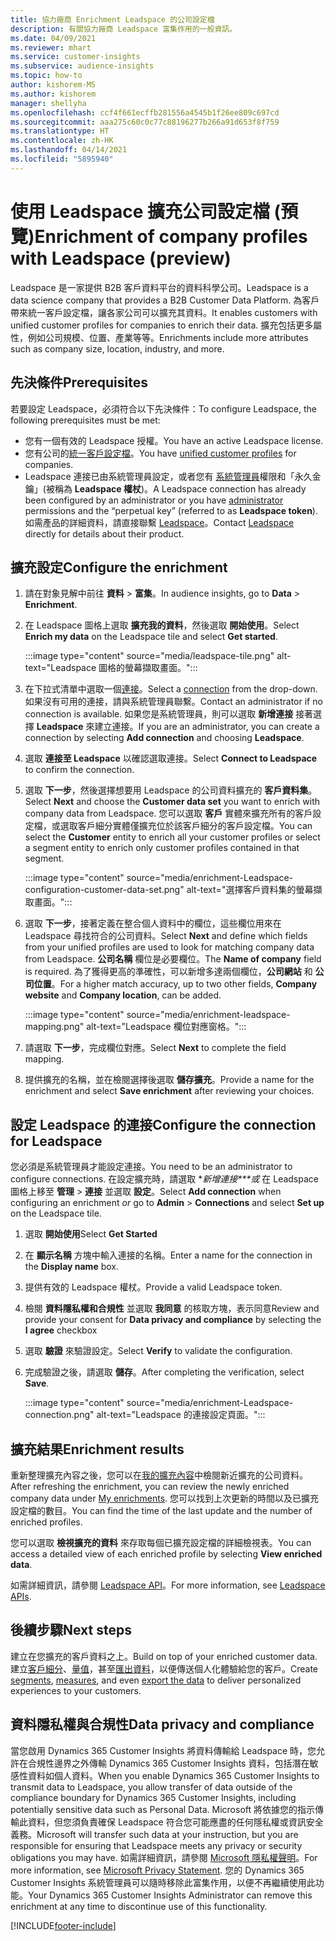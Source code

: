 ```yaml
---
title: 協力廠商 Enrichment Leadspace 的公司設定檔
description: 有關協力廠商 Leadspace 富集作用的一般資訊。
ms.date: 04/09/2021
ms.reviewer: mhart
ms.service: customer-insights
ms.subservice: audience-insights
ms.topic: how-to
author: kishorem-MS
ms.author: kishorem
manager: shellyha
ms.openlocfilehash: ccf4f661ecffb281556a4545b1f26ee809c697cd
ms.sourcegitcommit: aaa275c60c0c77c88196277b266a91d653f8f759
ms.translationtype: HT
ms.contentlocale: zh-HK
ms.lasthandoff: 04/14/2021
ms.locfileid: "5895940"
---
```

# <a name="enrichment-of-company-profiles-with-leadspace-preview"></a><span data-ttu-id="76bd3-103">使用 Leadspace 擴充公司設定檔 (預覽)</span><span class="sxs-lookup"><span data-stu-id="76bd3-103">Enrichment of company profiles with Leadspace (preview)</span></span>

<span data-ttu-id="76bd3-104">Leadspace 是一家提供 B2B 客戶資料平台的資料科學公司。</span><span class="sxs-lookup"><span data-stu-id="76bd3-104">Leadspace is a data science company that provides a B2B Customer Data Platform.</span></span> <span data-ttu-id="76bd3-105">為客戶帶來統一客戶設定檔，讓各家公司可以擴充其資料。</span><span class="sxs-lookup"><span data-stu-id="76bd3-105">It enables customers with unified customer profiles for companies to enrich their data.</span></span> <span data-ttu-id="76bd3-106">擴充包括更多屬性，例如公司規模、位置、產業等等。</span><span class="sxs-lookup"><span data-stu-id="76bd3-106">Enrichments include more attributes such as company size, location, industry, and more.</span></span>

## <a name="prerequisites"></a><span data-ttu-id="76bd3-107">先決條件</span><span class="sxs-lookup"><span data-stu-id="76bd3-107">Prerequisites</span></span>

<span data-ttu-id="76bd3-108">若要設定 Leadspace，必須符合以下先決條件：</span><span class="sxs-lookup"><span data-stu-id="76bd3-108">To configure Leadspace, the following prerequisites must be met:</span></span>

- <span data-ttu-id="76bd3-109">您有一個有效的 Leadspace 授權。</span><span class="sxs-lookup"><span data-stu-id="76bd3-109">You have an active Leadspace license.</span></span>
- <span data-ttu-id="76bd3-110">您有公司的[統一客戶設定檔](customer-profiles.md)。</span><span class="sxs-lookup"><span data-stu-id="76bd3-110">You have [unified customer profiles](customer-profiles.md) for companies.</span></span>
- <span data-ttu-id="76bd3-111">Leadspace 連接已由系統管理員設定，或者您有 [系統管理員](permissions.md#administrator)權限和「永久金鑰」(被稱為 **Leadspace 權杖**)。</span><span class="sxs-lookup"><span data-stu-id="76bd3-111">A Leadspace connection has already been configured by an administrator or you have [administrator](permissions.md#administrator) permissions and the “perpetual key” (referred to as **Leadspace token**).</span></span> <span data-ttu-id="76bd3-112">如需產品的詳細資料，請直接聯繫 [Leadspace](https://www.leadspace.com/products/leadspace-on-demand/)。</span><span class="sxs-lookup"><span data-stu-id="76bd3-112">Contact [Leadspace](https://www.leadspace.com/products/leadspace-on-demand/) directly for details about their product.</span></span>

## <a name="configure-the-enrichment"></a><span data-ttu-id="76bd3-113">擴充設定</span><span class="sxs-lookup"><span data-stu-id="76bd3-113">Configure the enrichment</span></span>

1. <span data-ttu-id="76bd3-114">請在對象見解中前往 **資料** > **富集**。</span><span class="sxs-lookup"><span data-stu-id="76bd3-114">In audience insights, go to **Data** > **Enrichment**.</span></span>

1. <span data-ttu-id="76bd3-115">在 Leadspace 圖格上選取 **擴充我的資料**，然後選取 **開始使用**。</span><span class="sxs-lookup"><span data-stu-id="76bd3-115">Select **Enrich my data** on the Leadspace tile and select **Get started**.</span></span>

   :::image type="content" source="media/leadspace-tile.png" alt-text="Leadspace 圖格的螢幕擷取畫面。":::

1. <span data-ttu-id="76bd3-117">在下拉式清單中選取一個[連接](connections.md)。</span><span class="sxs-lookup"><span data-stu-id="76bd3-117">Select a [connection](connections.md) from the drop-down.</span></span> <span data-ttu-id="76bd3-118">如果沒有可用的連接，請與系統管理員聯繫。</span><span class="sxs-lookup"><span data-stu-id="76bd3-118">Contact an administrator if no connection is available.</span></span> <span data-ttu-id="76bd3-119">如果您是系統管理員，則可以選取 **新增連接** 接著選擇 **Leadspace** 來建立連接。</span><span class="sxs-lookup"><span data-stu-id="76bd3-119">If you are an administrator, you can create a connection by selecting **Add connection** and choosing **Leadspace**.</span></span> 

1. <span data-ttu-id="76bd3-120">選取 **連接至 Leadspace** 以確認選取連接。</span><span class="sxs-lookup"><span data-stu-id="76bd3-120">Select **Connect to Leadspace** to confirm the connection.</span></span>

1. <span data-ttu-id="76bd3-121">選取 **下一步**，然後選擇想要用 Leadspace 的公司資料擴充的 **客戶資料集**。</span><span class="sxs-lookup"><span data-stu-id="76bd3-121">Select **Next** and choose the **Customer data set** you want to enrich with company data from Leadspace.</span></span> <span data-ttu-id="76bd3-122">您可以選取 **客戶** 實體來擴充所有的客戶設定檔，或選取客戶細分實體僅擴充位於該客戶細分的客戶設定檔。</span><span class="sxs-lookup"><span data-stu-id="76bd3-122">You can select the **Customer** entity to enrich all your customer profiles or select a segment entity to enrich only customer profiles contained in that segment.</span></span>

    :::image type="content" source="media/enrichment-Leadspace-configuration-customer-data-set.png" alt-text="選擇客戶資料集的螢幕擷取畫面。":::

1. <span data-ttu-id="76bd3-124">選取 **下一步**，接著定義在整合個人資料中的欄位，這些欄位用來在 Leadspace 尋找符合的公司資料。</span><span class="sxs-lookup"><span data-stu-id="76bd3-124">Select **Next** and define which fields from your unified profiles are used to look for matching company data from Leadspace.</span></span> <span data-ttu-id="76bd3-125">**公司名稱** 欄位是必要欄位。</span><span class="sxs-lookup"><span data-stu-id="76bd3-125">The **Name of company** field is required.</span></span> <span data-ttu-id="76bd3-126">為了獲得更高的準確性，可以新增多達兩個欄位，**公司網站** 和 **公司位置**。</span><span class="sxs-lookup"><span data-stu-id="76bd3-126">For a higher match accuracy, up to two other fields, **Company website** and **Company location**, can be added.</span></span>

   :::image type="content" source="media/enrichment-leadspace-mapping.png" alt-text="Leadspace 欄位對應窗格。":::

1. <span data-ttu-id="76bd3-128">請選取 **下一步**，完成欄位對應。</span><span class="sxs-lookup"><span data-stu-id="76bd3-128">Select **Next** to complete the field mapping.</span></span>

1. <span data-ttu-id="76bd3-129">提供擴充的名稱，並在檢閱選擇後選取 **儲存擴充**。</span><span class="sxs-lookup"><span data-stu-id="76bd3-129">Provide a name for the enrichment and select **Save enrichment** after reviewing your choices.</span></span>


## <a name="configure-the-connection-for-leadspace"></a><span data-ttu-id="76bd3-130">設定 Leadspace 的連接</span><span class="sxs-lookup"><span data-stu-id="76bd3-130">Configure the connection for Leadspace</span></span> 

<span data-ttu-id="76bd3-131">您必須是系統管理員才能設定連接。</span><span class="sxs-lookup"><span data-stu-id="76bd3-131">You need to be an administrator to configure connections.</span></span> <span data-ttu-id="76bd3-132">在設定擴充時，請選取 \**新增連接\*\*\*或* 在 Leadspace 圖格上移至 **管理** > **連接** 並選取 **設定**。</span><span class="sxs-lookup"><span data-stu-id="76bd3-132">Select **Add connection** when configuring an enrichment *or* go to **Admin** > **Connections** and select **Set up** on the Leadspace tile.</span></span>

1. <span data-ttu-id="76bd3-133">選取 **開始使用**</span><span class="sxs-lookup"><span data-stu-id="76bd3-133">Select **Get Started**</span></span> 

1. <span data-ttu-id="76bd3-134">在 **顯示名稱** 方塊中輸入連接的名稱。</span><span class="sxs-lookup"><span data-stu-id="76bd3-134">Enter a name for the connection in the **Display name** box.</span></span>

1. <span data-ttu-id="76bd3-135">提供有效的 Leadspace 權杖。</span><span class="sxs-lookup"><span data-stu-id="76bd3-135">Provide a valid Leadspace token.</span></span>

1. <span data-ttu-id="76bd3-136">檢閱 **資料隱私權和合規性** 並選取 **我同意** 的核取方塊，表示同意</span><span class="sxs-lookup"><span data-stu-id="76bd3-136">Review and provide your consent for **Data privacy and compliance** by selecting the **I agree** checkbox</span></span>

1. <span data-ttu-id="76bd3-137">選取 **驗證** 來驗證設定。</span><span class="sxs-lookup"><span data-stu-id="76bd3-137">Select **Verify** to validate the configuration.</span></span>

1. <span data-ttu-id="76bd3-138">完成驗證之後，請選取 **儲存**。</span><span class="sxs-lookup"><span data-stu-id="76bd3-138">After completing the verification, select **Save**.</span></span>
   
   :::image type="content" source="media/enrichment-Leadspace-connection.png" alt-text="Leadspace 的連接設定頁面。":::

## <a name="enrichment-results"></a><span data-ttu-id="76bd3-140">擴充結果</span><span class="sxs-lookup"><span data-stu-id="76bd3-140">Enrichment results</span></span>

<span data-ttu-id="76bd3-141">重新整理擴充內容之後，您可以在[我的擴充內容](enrichment-hub.md)中檢閱新近擴充的公司資料。</span><span class="sxs-lookup"><span data-stu-id="76bd3-141">After refreshing the enrichment, you can review the newly enriched company data under [My enrichments](enrichment-hub.md).</span></span> <span data-ttu-id="76bd3-142">您可以找到上次更新的時間以及已擴充設定檔的數目。</span><span class="sxs-lookup"><span data-stu-id="76bd3-142">You can find the time of the last update and the number of enriched profiles.</span></span>

<span data-ttu-id="76bd3-143">您可以選取 **檢視擴充的資料** 來存取每個已擴充設定檔的詳細檢視表。</span><span class="sxs-lookup"><span data-stu-id="76bd3-143">You can access a detailed view of each enriched profile by selecting **View enriched data**.</span></span>

<span data-ttu-id="76bd3-144">如需詳細資訊，請參閱 [Leadspace API](https://support.leadspace.com/hc/en-us/sections/201997649-API)。</span><span class="sxs-lookup"><span data-stu-id="76bd3-144">For more information, see [Leadspace APIs](https://support.leadspace.com/hc/en-us/sections/201997649-API).</span></span>

## <a name="next-steps"></a><span data-ttu-id="76bd3-145">後續步驟</span><span class="sxs-lookup"><span data-stu-id="76bd3-145">Next steps</span></span>

<span data-ttu-id="76bd3-146">建立在您擴充的客戶資料之上。</span><span class="sxs-lookup"><span data-stu-id="76bd3-146">Build on top of your enriched customer data.</span></span> <span data-ttu-id="76bd3-147">建立[客戶細分](segments.md)、[量值](measures.md)，甚至[匯出資料](export-destinations.md)，以便傳送個人化體驗給您的客戶。</span><span class="sxs-lookup"><span data-stu-id="76bd3-147">Create [segments](segments.md), [measures](measures.md), and even [export the data](export-destinations.md) to deliver personalized experiences to your customers.</span></span>

## <a name="data-privacy-and-compliance"></a><span data-ttu-id="76bd3-148">資料隱私權與合規性</span><span class="sxs-lookup"><span data-stu-id="76bd3-148">Data privacy and compliance</span></span>

<span data-ttu-id="76bd3-149">當您啟用 Dynamics 365 Customer Insights 將資料傳輸給 Leadspace 時，您允許在合規性邊界之外傳輸 Dynamics 365 Customer Insights 資料，包括潛在敏感性資料如個人資料。</span><span class="sxs-lookup"><span data-stu-id="76bd3-149">When you enable Dynamics 365 Customer Insights to transmit data to Leadspace, you allow transfer of data outside of the compliance boundary for Dynamics 365 Customer Insights, including potentially sensitive data such as Personal Data.</span></span> <span data-ttu-id="76bd3-150">Microsoft 將依據您的指示傳輸此資料，但您須負責確保 Leadspace 符合您可能應盡的任何隱私權或資訊安全義務。</span><span class="sxs-lookup"><span data-stu-id="76bd3-150">Microsoft will transfer such data at your instruction, but you are responsible for ensuring that Leadspace meets any privacy or security obligations you may have.</span></span> <span data-ttu-id="76bd3-151">如需詳細資訊，請參閱 [Microsoft 隱私權聲明](https://go.microsoft.com/fwlink/?linkid=396732)。</span><span class="sxs-lookup"><span data-stu-id="76bd3-151">For more information, see [Microsoft Privacy Statement](https://go.microsoft.com/fwlink/?linkid=396732).</span></span>
<span data-ttu-id="76bd3-152">您的 Dynamics 365 Customer Insights 系統管理員可以隨時移除此富集作用，以便不再繼續使用此功能。</span><span class="sxs-lookup"><span data-stu-id="76bd3-152">Your Dynamics 365 Customer Insights Administrator can remove this enrichment at any time to discontinue use of this functionality.</span></span>


[!INCLUDE[footer-include](../includes/footer-banner.md)]
